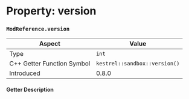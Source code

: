 
# Property: version
### `ModReference.version`

| Aspect | Value |
| --- | --- |
| Type | `int` |
| C++ Getter Function Symbol | `kestrel::sandbox::version()` |
| Introduced | 0.8.0 |

#### Getter Description

